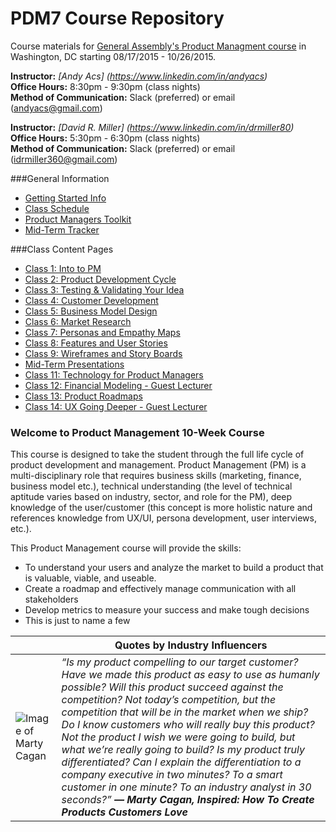 # PDM7 Course Repository

Course materials for [General Assembly's Product Managment course](https://generalassemb.ly/education/product-management/washington-dc) in Washington, DC starting 08/17/2015 - 10/26/2015.

**Instructor:** 
_[Andy Acs] (https://www.linkedin.com/in/andyacs)_<br>
**Office Hours:** 8:30pm - 9:30pm (class nights)<br>
**Method of Communication:** Slack (preferred) or email (andyacs@gmail.com)

**Instructor:** 
_[David R. Miller] (https://www.linkedin.com/in/drmiller80)_ <br>
**Office Hours:** 5:30pm - 6:30pm (class nights)<br>
**Method of Communication:** Slack (preferred) or email (idrmiller360@gmail.com)

###General Information
* [Getting Started Info](https://github.com/idrmiller/PDM7/wiki/1.-Getting-Started-Info)
* [Class Schedule](https://github.com/idrmiller/PDM7/wiki/2.-PDM7-Class-Schedule)
* [Product Managers Toolkit](https://github.com/idrmiller/PDM7/wiki/3.-PM-Tool-Kit)
* [Mid-Term Tracker](https://github.com/idrmiller/PDM7/blob/master/Extra/GA%20PDM%20Final%20Project%20Tracker-1.xlsx)

###Class Content Pages

* [Class 1: Into to PM](https://github.com/idrmiller/PDM7/wiki/Class-1:-Intro-to-Product-Management)
* [Class 2: Product Development Cycle](https://github.com/idrmiller/PDM7/wiki/Class-2:-Product-Development-Cycle)
* [Class 3: Testing & Validating Your Idea](https://github.com/idrmiller/PDM7/wiki/Class-3:-Testing-&-Validating-Your-Idea)
* [Class 4: Customer Development](https://github.com/idrmiller/PDM7/wiki/Class-4:-Customer-Development)
* [Class 5: Business Model Design](https://github.com/idrmiller/PDM7/wiki/Class-5:-Business-Model-Design)
* [Class 6: Market Research](https://github.com/idrmiller/PDM7/wiki/Class-6:-Market-Research)
* [Class 7: Personas and Empathy Maps](https://github.com/idrmiller/PDM7/wiki/Class-7:-Personas-and-Empathy-Maps)
* [Class 8: Features and User Stories](https://github.com/idrmiller/PDM7/wiki/Class-8:-Features-and-User-Stories)
* [Class 9: Wireframes and Story Boards](https://github.com/idrmiller/PDM7/wiki/Class-9---Wireframes-and-Story-Boards)
* [Mid-Term Presentations](https://github.com/idrmiller/PDM7/wiki/4.-Mid-Term-Presentations)
* [Class 11: Technology for Product Managers](https://github.com/idrmiller/PDM7/blob/master/slides/Class%2011%20-%20Technology%20for%20Product%20Managers.pdf)
* [Class 12: Financial Modeling - Guest Lecturer](https://github.com/idrmiller/PDM7/wiki/Class-12:-Financial-Modeling)
* [Class 13: Product Roadmaps](https://github.com/idrmiller/PDM7/wiki/Class-13:-Product-Roadmaps)
* [Class 14: UX Going Deeper - Guest Lecturer](https://github.com/idrmiller/PDM7/wiki/Class-14:-UX-Going-Deeper)



### Welcome to Product Management 10-Week Course
This course is designed to take the student through the full life cycle of product development and management. Product Management (PM) is a multi-disciplinary role that requires business skills (marketing, finance, business model etc.), technical understanding (the level of technical aptitude varies based on industry, sector, and role for the PM), deep knowledge of the user/customer (this concept is more holistic nature and references knowledge from UX/UI, persona development, user interviews, etc.).

This Product Management course will provide the skills: 
* To understand your users and analyze the market to build a product that is valuable, viable, and useable.
* Create a roadmap and effectively manage communication with all stakeholders
* Develop metrics to measure your success and make tough decisions
* This is just to name a few

| |Quotes by Industry Influencers  |
---|---
![Image of Marty Cagan](https://github.com/idrmiller/PDM7/blob/master/imgs/MC_img.png) | _“Is my product compelling to our target customer? Have we made this product as easy to use as humanly possible? Will this product succeed against the competition? Not today’s competition, but the competition that will be in the market when we ship? Do I know customers who will really buy this product? Not the product I wish we were going to build, but what we’re really going to build? Is my product truly differentiated? Can I explain the differentiation to a company executive in two minutes? To a smart customer in one minute? To an industry analyst in 30 seconds?”  **― Marty Cagan, Inspired: How To Create Products Customers Love**_ 

<br>
<!--
### Reading Material
* [Top 12 Product Management Mistakes](http://www.khoslaventures.com/wp-content/uploads/The-Top-12-Product-Management-Mistakes.pdf)
* 



___
### Quotes
“Keep the focus on minimal product. More on this later, but your job as product manager is not to define the ultimate product, it’s to define the smallest possible product that will meet your goals.” 
― Marty Cagan, Inspired: How To Create Products Customers Love
* [Marty Cagan Quotes](https://www.goodreads.com/author/quotes/1405323.Marty_Cagan)


“If you are not embarrassed by the first version of your product, you’ve launched too late.”
– Reid Hoffman, LinkedIn

“Make every detail perfect and limit the number details to perfect.”
– Jack Dorsey, Square

“If you keep your eye on the profit, you’re going to skimp on the product. But if you focus on making really great products, then the profits will follow.”
– Steve Jobs

“If you continue to improve a product enough, you’ll eventually ruin it.”
– David Pogue, the New York Times

“Management is doing things right; leadership is doing the right things.”
– Peter F. Drucker

“Be stubborn on vision but flexible on details”
– Jeff Bezos

“Take ice. Ice is fascinating to me. Ice is the one thing in our world that went from an agricultural product to being manufactured.”
– Alton Brown

“The details are details. They make the product. The connections, the connections, the connections. It will in the end be these details that give the product its life.”
– Charles Eames

“Roadmaps are evidence of strategy. Not a list of features.”
– Steve Johnson



___
###Other General Stuff

Some S*** Product Managers Say

“We need to ‘WOW’ the competition.”

“That’s on our roadmap.”

“So, do we push the release date for this?”

“No, I’m not a ‘Project Manager’…”

“Get out of the building.”
-->

